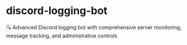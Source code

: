 # discord-logging-bot
🔍 Advanced Discord logging bot with comprehensive server monitoring, message tracking, and administrative controls
